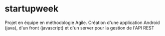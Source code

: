 # startupweek
Projet en équipe en méthodologie Agile. Création d'une application Android (java), d'un front (javascript) et d'un server pour la gestion de l'API REST

